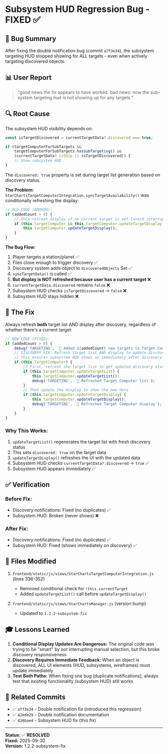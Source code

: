 # Subsystem HUD Regression Bug - FIXED ✅

## 🐛 **Bug Summary**

After fixing the double notification bug (commit `a7f3e34`), the subsystem targeting HUD stopped showing for ALL targets - even when actively targeting discovered objects.

## 📊 **User Report**

> "good news the fix appears to have worked. bad news: now the sub-system targeting hud is not showing up for any targets."

## 🔍 **Root Cause**

The subsystem HUD visibility depends on:
```javascript
const isTargetDiscovered = currentTargetData?.discovered === true;

if (targetComputerForSubTargets && 
    targetComputerForSubTargets.hasSubTargeting() && 
    (currentTargetData?.isShip || isTargetDiscovered)) {
    // Show subsystem HUD
}
```

The `discovered: true` property is set during target list generation based on discovery status.

**The Problem:**
`StarChartsTargetComputerIntegration.syncTargetAvailability()` was conditionally refreshing the display:

```javascript
// OLD CODE (BROKEN):
if (addedCount > 0) {
    // Only refresh display if no current target is set (avoid interrupting manual selection)
    if (this.targetComputer && this.targetComputer.updateTargetDisplay && !this.targetComputer.currentTarget) {
        this.targetComputer.updateTargetDisplay();
    }
}
```

**The Bug Flow:**
1. Player targets a station/planet ✅
2. Flies close enough to trigger discovery ✅
3. Discovery system adds object to `discoveredObjects` Set ✅
4. `syncTargetData()` is called ✅
5. **But display is NOT refreshed because user has a current target** ❌
6. `currentTargetData.discovered` remains `false` ❌
7. Subsystem HUD checks `isTargetDiscovered` → `false` ❌
8. Subsystem HUD stays hidden ❌

## 🎯 **The Fix**

Always refresh **both** target list AND display after discovery, regardless of whether there's a current target:

```javascript
// NEW CODE (FIXED):
if (addedCount > 0) {
    debug('TARGETING', `🎯 Added ${addedCount} new targets to Target Computer`);
    // DISCOVERY FIX: Refresh target list AND display to update discovered status
    // This ensures subsystem HUD shows up immediately after discovery
    if (this.targetComputer) {
        // First, refresh the target list to get updated discovery status
        if (this.targetComputer.updateTargetList) {
            this.targetComputer.updateTargetList();
            debug('TARGETING', `🎯 Refreshed Target Computer list`);
        }
        // Then update the display to show the new data
        if (this.targetComputer.updateTargetDisplay) {
            this.targetComputer.updateTargetDisplay();
            debug('TARGETING', `🎯 Refreshed Target Computer display`);
        }
    }
}
```

### **Why This Works:**

1. `updateTargetList()` regenerates the target list with fresh discovery status
2. This sets `discovered: true` on the target data
3. `updateTargetDisplay()` refreshes the UI with the updated data
4. Subsystem HUD checks `currentTargetData?.discovered` → `true` ✅
5. Subsystem HUD appears immediately ✅

## ✅ **Verification**

### **Before Fix:**
- Discovery notifications: Fixed (no duplicates) ✅
- Subsystem HUD: Broken (never shows) ❌

### **After Fix:**
- Discovery notifications: Fixed (no duplicates) ✅
- Subsystem HUD: Fixed (shows immediately on discovery) ✅

## 📝 **Files Modified**

1. `frontend/static/js/views/StarChartsTargetComputerIntegration.js` (lines 336-352)
   - Removed conditional check for `!this.currentTarget`
   - Added `updateTargetList()` call before `updateTargetDisplay()`
   
2. `frontend/static/js/views/StarChartsManager.js` (version bump)
   - Updated to `1.2.2-subsystem-fix`

## 🎓 **Lessons Learned**

1. **Conditional Display Updates Are Dangerous:** The original code was trying to be "smart" by not interrupting manual selection, but this broke discovery responsiveness
2. **Discovery Requires Immediate Feedback:** When an object is discovered, ALL UI elements (HUD, subsystems, wireframes) must update immediately
3. **Test Both Paths:** When fixing one bug (duplicate notifications), always test that existing functionality (subsystem HUD) still works

## 🔗 **Related Commits**

- ✅ `a7f3e34` - Double notification fix (introduced this regression)
- ✅ `42ede29` - Double notification documentation
- ✅ `426bae4` - Subsystem HUD fix (this fix)

---

**Status:** ✅ **RESOLVED**  
**Fixed:** 2025-09-30  
**Version:** 1.2.2-subsystem-fix

